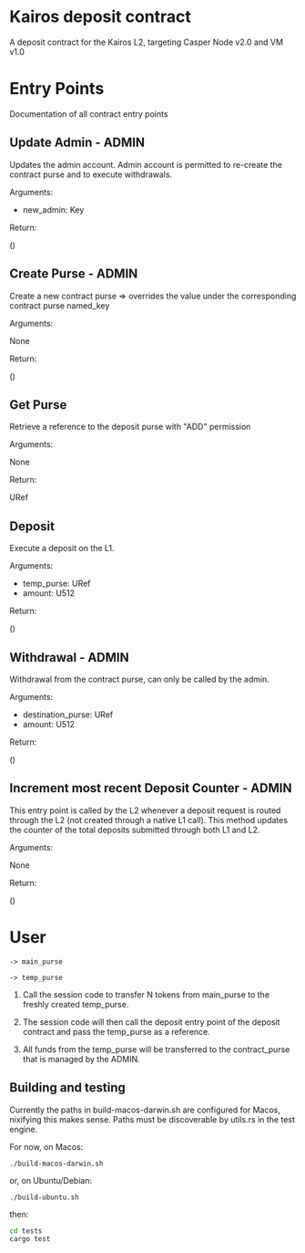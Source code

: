 # Kairos deposit contract
A deposit contract for the Kairos L2, targeting Casper Node v2.0 and VM v1.0

# Entry Points
Documentation of all contract entry points

## Update Admin - ADMIN
Updates the admin account. Admin account is permitted to re-create the contract purse and to execute withdrawals.

Arguments:

- new_admin: Key

Return:

()

## Create Purse - ADMIN
Create a new contract purse => overrides the value under the corresponding contract purse named_key

Arguments: 

None

Return:

()

## Get Purse
Retrieve a reference to the deposit purse with "ADD" permission

Arguments:

None

Return:

URef

## Deposit
Execute a deposit on the L1.

Arguments:

- temp_purse: URef
- amount: U512

Return:

()

## Withdrawal - ADMIN
Withdrawal from the contract purse, can only be called by the admin.

Arguments:

- destination_purse: URef
- amount: U512

Return:

()

## Increment most recent Deposit Counter - ADMIN
This entry point is called by the L2 whenever a deposit request is routed through the L2 (not created through a native L1 call). This method updates the counter of the total deposits submitted through both L1 and L2.

Arguments:

None

Return: 

()

# User 
    
    -> main_purse

    -> temp_purse

1. Call the session code to transfer N tokens from main_purse to the freshly created temp_purse.

2. The session code will then call the deposit entry point of the deposit contract and pass the temp_purse as a reference.

3. All funds from the temp_purse will be transferred to the contract_purse that is managed by the ADMIN.


## Building and testing
Currently the paths in build-macos-darwin.sh are configured for Macos, nixifying this makes sense. Paths must be discoverable by utils.rs in the test engine.

For now, on Macos:

`./build-macos-darwin.sh`

or, on Ubuntu/Debian:

`./build-ubuntu.sh`

then:

```bash
cd tests
cargo test
```

